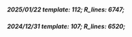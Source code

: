 ##### 2025/01/22   template: 112;   R_lines: 6747;
##### 2024/12/31   template: 107;   R_lines: 6520;
